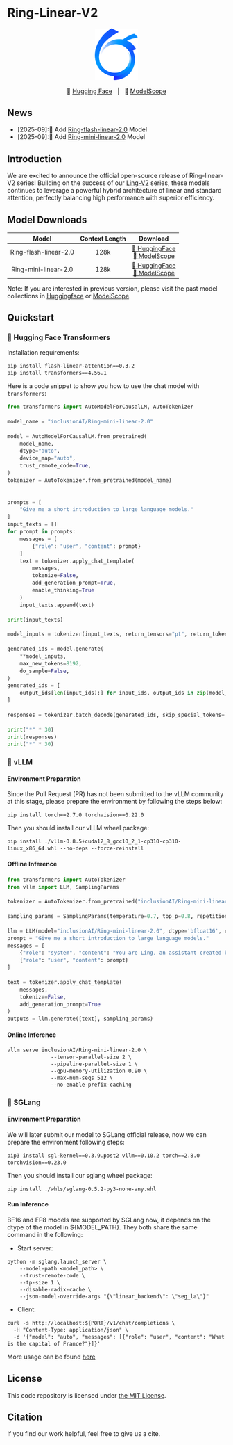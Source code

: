 # Ring-Linear-V2
<p align="center"><img src="../figures/ant-bailing.png" width="100"/></p>

<p align="center">🤗 <a href="https://huggingface.co/inclusionAI">Hugging Face</a>&nbsp&nbsp | &nbsp&nbsp🤖 <a href="https://modelscope.cn/organization/inclusionAI">ModelScope</a></p>

## News
* [2025-09]:🎉 Add [Ring-flash-linear-2.0](https://huggingface.co/inclusionAI/Ring-flash-linear-2.0) Model
* [2025-09]:🎉 Add [Ring-mini-linear-2.0](https://huggingface.co/inclusionAI/Ring-mini-linear-2.0) Model

## Introduction
We are excited to announce the official open-source release of Ring-linear-V2 series! Building on the success of our [Ling-V2](https://github.com/inclusionAI/Ling-V2) series, these models continues to leverage a powerful hybrid architecture of linear and standard attention, perfectly balancing high performance with superior efficiency. 

## Model Downloads


|       **Model**        | **Context Length** |                                                                             **Download**                                                                             |
|:----------------------:| :----------------: |:--------------------------------------------------------------------------------------------------------------------------------------------------------------------:|
| Ring-flash-linear-2.0  |        128k         |  [🤗 HuggingFace](https://huggingface.co/inclusionAI/Ring-flash-linear-2.0) <br>[🤖 ModelScope](https://www.modelscope.cn/models/inclusionAI/Ring-flash-linear-2.0)  |
| Ring-mini-linear-2.0  |        128k         |  [🤗 HuggingFace](https://huggingface.co/inclusionAI/Ring-mini-linear-2.0) <br>[🤖 ModelScope](https://www.modelscope.cn/models/inclusionAI/Ring-mini-linear-2.0)  |

Note: If you are interested in previous version, please visit the past model collections in [Huggingface](https://huggingface.co/inclusionAI) or [ModelScope](https://modelscope.cn/organization/inclusionAI).

## Quickstart

### 🤗 Hugging Face Transformers
Installation requirements:

```shell
pip install flash-linear-attention==0.3.2
pip install transformers==4.56.1
```

Here is a code snippet to show you how to use the chat model with `transformers`:

```python
from transformers import AutoModelForCausalLM, AutoTokenizer

model_name = "inclusionAI/Ring-mini-linear-2.0"

model = AutoModelForCausalLM.from_pretrained(
    model_name,
    dtype="auto",
    device_map="auto",
    trust_remote_code=True,
)
tokenizer = AutoTokenizer.from_pretrained(model_name)


prompts = [
    "Give me a short introduction to large language models."
]
input_texts = []
for prompt in prompts:
    messages = [
        {"role": "user", "content": prompt}
    ]
    text = tokenizer.apply_chat_template(
        messages,
        tokenize=False,
        add_generation_prompt=True,
        enable_thinking=True
    )
    input_texts.append(text)

print(input_texts)

model_inputs = tokenizer(input_texts, return_tensors="pt", return_token_type_ids=False, padding=True, padding_side='left').to(model.device)

generated_ids = model.generate(
    **model_inputs,
    max_new_tokens=8192,
    do_sample=False,
)
generated_ids = [
    output_ids[len(input_ids):] for input_ids, output_ids in zip(model_inputs.input_ids, generated_ids)
]

responses = tokenizer.batch_decode(generated_ids, skip_special_tokens=True)

print("*" * 30)
print(responses)
print("*" * 30)
```

### 🚀 vLLM

#### Environment Preparation

Since the Pull Request (PR) has not been submitted to the vLLM community at this stage, please prepare the environment by following the steps below:
```shell
pip install torch==2.7.0 torchvision==0.22.0 
```

Then you should install our vLLM wheel package:
```shell
pip install ./vllm-0.8.5+cuda12_8_gcc10_2_1-cp310-cp310-linux_x86_64.whl --no-deps --force-reinstall
```

#### Offline Inference

```python
from transformers import AutoTokenizer
from vllm import LLM, SamplingParams

tokenizer = AutoTokenizer.from_pretrained("inclusionAI/Ring-mini-linear-2.0")

sampling_params = SamplingParams(temperature=0.7, top_p=0.8, repetition_penalty=1.05, max_tokens=16384)

llm = LLM(model="inclusionAI/Ring-mini-linear-2.0", dtype='bfloat16', enable_prefix_caching=False, max_num_seqs=128)
prompt = "Give me a short introduction to large language models."
messages = [
    {"role": "system", "content": "You are Ling, an assistant created by inclusionAI"},
    {"role": "user", "content": prompt}
]

text = tokenizer.apply_chat_template(
    messages,
    tokenize=False,
    add_generation_prompt=True
)
outputs = llm.generate([text], sampling_params)
```

#### Online Inference
```shell
vllm serve inclusionAI/Ring-mini-linear-2.0 \
              --tensor-parallel-size 2 \
              --pipeline-parallel-size 1 \
              --gpu-memory-utilization 0.90 \
              --max-num-seqs 512 \
              --no-enable-prefix-caching
```


### 🚀 SGLang

#### Environment Preparation

We will later submit our model to SGLang official release, now we can prepare the environment following steps:
```shell
pip3 install sgl-kernel==0.3.9.post2 vllm==0.10.2 torch==2.8.0 torchvision==0.23.0
```

Then you should install our sglang wheel package:
```shell
pip install ./whls/sglang-0.5.2-py3-none-any.whl
```

#### Run Inference

BF16 and FP8 models are supported by SGLang now, it depends on the dtype of the model in ${MODEL_PATH}. They both share the same command in the following:  

- Start server:
```shell
python -m sglang.launch_server \
    --model-path <model_path> \
    --trust-remote-code \
    --tp-size 1 \
    --disable-radix-cache \
    --json-model-override-args "{\"linear_backend\": \"seg_la\"}"
```

- Client:

```shell
curl -s http://localhost:${PORT}/v1/chat/completions \
  -H "Content-Type: application/json" \
  -d '{"model": "auto", "messages": [{"role": "user", "content": "What is the capital of France?"}]}'
```

More usage can be found [here](https://docs.sglang.ai/basic_usage/send_request.html)



## License

This code repository is licensed under [the MIT License](https://github.com/inclusionAI/Ring-V2/blob/master/LICENSE).

## Citation

If you find our work helpful, feel free to give us a cite.

